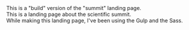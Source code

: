 <div>
  This is a "build" version of the "summit" landing page.
</div>
<div>
  This is a landing page about the scientific summit.
</div>
<div>
  While making this landing page, I've been using the Gulp and the Sass.
</div>
